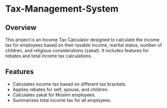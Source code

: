 # Tax-Management-System

## Overview
This project is an Income Tax Calculator designed to calculate the income tax for employees based on their taxable income, marital status, number of children, and religious considerations (zakat). It includes features for rebates and total income tax calculations.

## Features
- Calculates income tax based on different tax brackets.
- Applies rebates for self, spouse, and children.
- Calculates zakat for Muslim employees.
- Summarizes total income tax for all employees.
